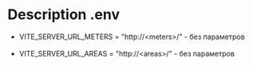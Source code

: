 # Description .env

- VITE_SERVER_URL_METERS = "http://\<meters>/" - без параметров <br><br>
- VITE_SERVER_URL_AREAS = "http://\<areas>/" - без параметров
